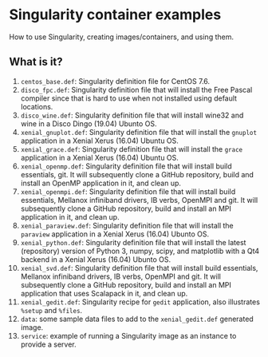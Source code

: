 # Singularity container examples

How to use Singularity, creating images/containers, and using them.

## What is it?
1. `centos_base.def`: Singularity definition file for CentOS 7.6.
1. `disco_fpc.def`: Singularity definition file that will install the Free
   Pascal compiler since that is hard to use when not installed using
   default locations.
1. `disco_wine.def`: Singularity definition file that will install wine32
   and wine in a Disco Dingo (19.04) Ubunto OS.  
1. `xenial_gnuplot.def`: Singularity definition file that will install the
   `gnuplot` application in a Xenial Xerus (16.04) Ubuntu OS.
1. `xenial_grace.def`: Singularity definition file that will install the
   `grace` application in a Xenial Xerus (16.04) Ubuntu OS.
1. `xenial_openmp.def`: Singularity definition file that will install
    build essentials, git.  It will subsequently clone a GitHub repository,
    build and install an OpenMP application in it, and clean up.
1. `xenial_openmpi.def`: Singularity definition file that will install
    build essentials, Mellanox infiniband drivers, IB verbs, OpenMPI and
    git.  It will subsequently clone a GitHub repository, build and
    install an MPI application in it, and clean up.
1. `xenial_paraview.def`: Singularity definition file that will install the
    `paraview` application in a Xenial Xerus (16.04) Ubunto OS.
1. `xenial_python.def`: Singularity definition file that will install the
    latest (repository) version of Python 3, numpy, scipy, and matplotlib
    with a Qt4 backend in a Xenial Xerus (16.04) Ubunto OS.
1. `xenial_svd.def`: Singularity definition file that will install
    build essentials, Mellanox infiniband drivers, IB verbs, OpenMPI and
    git.  It will subsequently clone a GitHub repository, build and
    install an MPI application that uses Scalapack in it, and clean up.
1. `xenial_gedit.def`: Singularity recipe for `gedit` application, also
    illustrates `%setup` and `%files`.
1. `data`: some sample data files to add to the `xenial_gedit.def`
    generated image.
1. `service`: example of running a Singularity image as an instance
    to provide a server.
